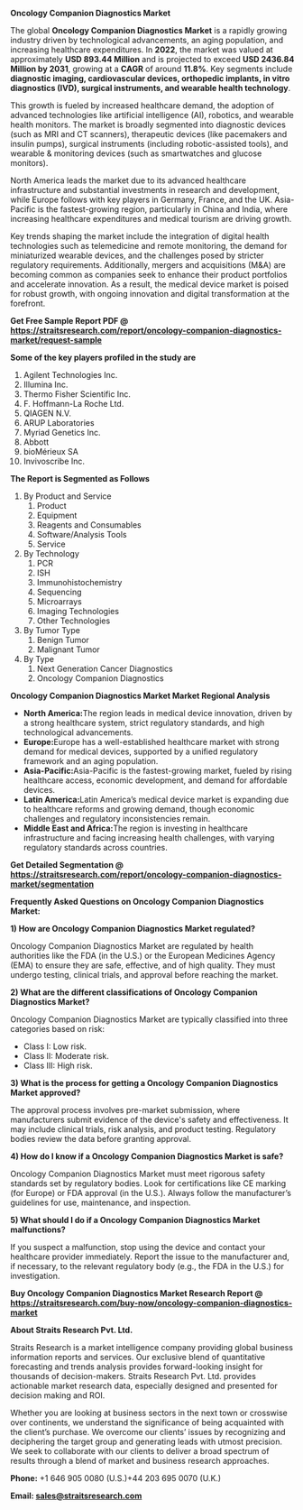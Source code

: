 <p><strong>Oncology Companion Diagnostics Market</strong></p>
<p>The global <strong>Oncology Companion Diagnostics Market</strong> is a rapidly growing industry driven by technological advancements, an aging population, and increasing healthcare expenditures. In <strong>2022</strong>, the market was valued at approximately <strong>USD 893.44 Million</strong> and is projected to exceed <strong>USD 2436.84 Million</strong><strong> by 2031</strong>, growing at a <strong>CAGR</strong> of around <strong>11.8</strong><strong>%</strong>. Key segments include <strong>diagnostic imaging, cardiovascular devices, orthopedic implants, in vitro diagnostics (IVD), surgical instruments, and wearable health technology</strong>.</p>
<p>This growth is fueled by increased healthcare demand, the adoption of advanced technologies like artificial intelligence (AI), robotics, and wearable health monitors. The market is broadly segmented into diagnostic devices (such as MRI and CT scanners), therapeutic devices (like pacemakers and insulin pumps), surgical instruments (including robotic-assisted tools), and wearable &amp; monitoring devices (such as smartwatches and glucose monitors).</p>
<p>North America leads the market due to its advanced healthcare infrastructure and substantial investments in research and development, while Europe follows with key players in Germany, France, and the UK. Asia-Pacific is the fastest-growing region, particularly in China and India, where increasing healthcare expenditures and medical tourism are driving growth.</p>
<p>Key trends shaping the market include the integration of digital health technologies such as telemedicine and remote monitoring, the demand for miniaturized wearable devices, and the challenges posed by stricter regulatory requirements. Additionally, mergers and acquisitions (M&amp;A) are becoming common as companies seek to enhance their product portfolios and accelerate innovation. As a result, the medical device market is poised for robust growth, with ongoing innovation and digital transformation at the forefront.</p>
<p><strong>Get Free Sample Report PDF @ <a href=https://straitsresearch.com/report/oncology-companion-diagnostics-market/request-sample>https://straitsresearch.com/report/oncology-companion-diagnostics-market/request-sample</a></strong></p>
<div>
<div><strong>Some of the key players profiled in the study are</strong></div>
</div>
<p><ol>
<li>Agilent Technologies Inc.</li>
<li>Illumina Inc.</li>
<li>Thermo Fisher Scientific Inc.</li>
<li>F. Hoffmann-La Roche Ltd.</li>
<li>QIAGEN N.V.</li>
<li>ARUP Laboratories</li>
<li>Myriad Genetics Inc.</li>
<li>Abbott</li>
<li>bioM&eacute;rieux SA</li>
<li>Invivoscribe Inc.</li>
</ol></p>
<p><strong>The Report is Segmented as Follows</strong></p>
<p><ol>
<li>By Product and Service
<ol>
<li>Product</li>
<li>Equipment</li>
<li>Reagents and Consumables</li>
<li>Software/Analysis Tools</li>
<li>Service</li>
</ol>
</li>
<li>By Technology
<ol>
<li>PCR</li>
<li>ISH</li>
<li>Immunohistochemistry</li>
<li>Sequencing</li>
<li>Microarrays</li>
<li>Imaging Technologies</li>
<li>Other Technologies</li>
</ol>
</li>
<li>By Tumor Type
<ol>
<li>Benign Tumor</li>
<li>Malignant Tumor</li>
</ol>
</li>
<li>By Type
<ol>
<li>Next Generation Cancer Diagnostics</li>
<li>Oncology Companion Diagnostics</li>
</ol>
</li>
</ol></p>
<p><strong>Oncology Companion Diagnostics Market Market Regional Analysis</strong></p>
<ul>
<li><strong>North America:</strong>The region leads in medical device innovation, driven by a strong healthcare system, strict regulatory standards, and high technological advancements.</li>
<li><strong>Europe:</strong>Europe has a well-established healthcare market with strong demand for medical devices, supported by a unified regulatory framework and an aging population.</li>
<li><strong>Asia-Pacific:</strong>Asia-Pacific is the fastest-growing market, fueled by rising healthcare access, economic development, and demand for affordable devices.</li>
<li><strong>Latin America:</strong>Latin America&rsquo;s medical device market is expanding due to healthcare reforms and growing demand, though economic challenges and regulatory inconsistencies remain.</li>
<li><strong>Middle East and Africa:</strong>The region is investing in healthcare infrastructure and facing increasing health challenges, with varying regulatory standards across countries.</li>
</ul>
<p><strong>Get Detailed Segmentation @ <a href=https://straitsresearch.com/report/oncology-companion-diagnostics-market/segmentation>https://straitsresearch.com/report/oncology-companion-diagnostics-market/segmentation</a></strong></p>
<p><strong>Frequently Asked Questions on Oncology Companion Diagnostics Market:</strong></p>
<p><strong>1) How are Oncology Companion Diagnostics Market regulated?</strong></p>
<p>Oncology Companion Diagnostics Market are regulated by health authorities like the FDA (in the U.S.) or the European Medicines Agency (EMA) to ensure they are safe, effective, and of high quality. They must undergo testing, clinical trials, and approval before reaching the market.</p>
<p><strong>2) What are the different classifications of Oncology Companion Diagnostics Market?</strong></p>
<p>Oncology Companion Diagnostics Market are typically classified into three categories based on risk:</p>
<ul>
<li>Class I: Low risk.</li>
<li>Class II: Moderate risk.</li>
<li>Class III: High risk.</li>
</ul>
<p><strong>3) What is the process for getting a Oncology Companion Diagnostics Market approved?</strong></p>
<p>The approval process involves pre-market submission, where manufacturers submit evidence of the device's safety and effectiveness. It may include clinical trials, risk analysis, and product testing. Regulatory bodies review the data before granting approval.</p>
<p><strong>4) How do I know if a Oncology Companion Diagnostics Market is safe?</strong></p>
<p>Oncology Companion Diagnostics Market must meet rigorous safety standards set by regulatory bodies. Look for certifications like CE marking (for Europe) or FDA approval (in the U.S.). Always follow the manufacturer&rsquo;s guidelines for use, maintenance, and inspection.</p>
<p><strong>5) What should I do if a Oncology Companion Diagnostics Market malfunctions?</strong></p>
<p>If you suspect a malfunction, stop using the device and contact your healthcare provider immediately. Report the issue to the manufacturer and, if necessary, to the relevant regulatory body (e.g., the FDA in the U.S.) for investigation.</p>
<p><strong>Buy Oncology Companion Diagnostics Market Research Report @ <a href=https://straitsresearch.com/buy-now/oncology-companion-diagnostics-market>https://straitsresearch.com/buy-now/oncology-companion-diagnostics-market</a></strong></p>
<p><strong>About Straits Research Pvt. Ltd.</strong></p>
<p>Straits Research is a market intelligence company providing global business information reports and services. Our exclusive blend of quantitative forecasting and trends analysis provides forward-looking insight for thousands of decision-makers. Straits Research Pvt. Ltd. provides actionable market research data, especially designed and presented for decision making and ROI.</p>
<p>Whether you are looking at business sectors in the next town or crosswise over continents, we understand the significance of being acquainted with the client&rsquo;s purchase. We overcome our clients&rsquo; issues by recognizing and deciphering the target group and generating leads with utmost precision. We seek to collaborate with our clients to deliver a broad spectrum of results through a blend of market and business research approaches.</p>
<p><strong><strong>Phone:</strong></strong> +1 646 905 0080 (U.S.)+44 203 695 0070 (U.K.)</p>
<p><strong><strong>Email: </strong></strong><a href=mailto:sales@straitsresearch.com><strong><u><strong>sales@straitsresearch.com</strong></u></strong></a></p>
